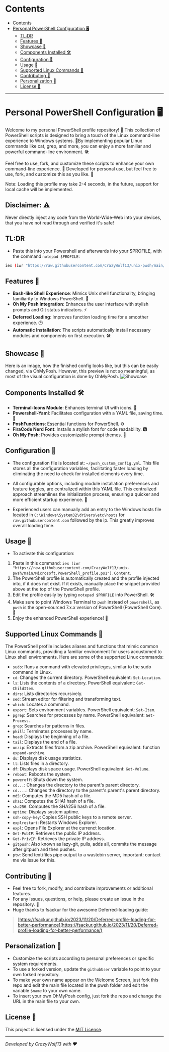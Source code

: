 # Contents
- [Contents](#contents)
- [Personal PowerShell Configuration 🖥️](#personal-powershell-configuration-️)
  - [TL:DR](#tldr)
  - [Features 🌟](#features-)
  - [Showcase 🌟](#showcase-)
  - [Components Installed 🛠️](#components-installed-️)
  - [Configuration 📁](#configuration-)
  - [Usage 🚀](#usage-)
  - [Supported Linux Commands 🐧](#supported-linux-commands-)
  - [Contributing 🤝](#contributing-)
  - [Personalization 🎨](#personalization-)
  - [License 📜](#license-)


----

# Personal PowerShell Configuration 🖥️

Welcome to my personal PowerShell profile repository! 🎉 This collection of PowerShell scripts is designed to bring a touch of the Linux command-line experience to Windows systems. 🐧By implementing popular Linux commands like cat, grep, and more, you can enjoy a more familiar and powerful command-line environment. 🛠️

Feel free to use, fork, and customize these scripts to enhance your own command-line experience. 🔧
Developed for personal use, but feel free to use, fork, and customize this as you like. 🚀

Note: Loading this profile may take 2-4 seconds, in the future, support for local cache will be implemented.

## Disclaimer: ⚠️
Never directly inject any code from the World-Wide-Web into your devices, that you have not read through and verified it's safe!

## TL:DR
- Paste this into your Powershell and afterwards into your $PROFILE, with the command `notepad $PROFILE`:
```bash
iex (iwr "https://raw.githubusercontent.com/CrazyWolf13/unix-pwsh/main/Microsoft.PowerShell_profile.ps1").Content
```

## Features 🌟
- **Bash-like Shell Experience**: Mimics Unix shell functionality, bringing familiarity to Windows PowerShell. 🐧
- **Oh My Posh Integration**: Enhances the user interface with stylish prompts and Git status indicators. ⚡
- **Deferred Loading**: Improves function loading time for a smoother experience. 🕒
- **Automatic Installation**: The scripts automatically install necessary modules and components on first execution. 🛠️

## Showcase 🌟
Here is an image, how the finished config looks like, but this can be easily changed, via OhMyPosh.
However, this preview is not so meaningful, as most of the visual configuration is done by OhMyPosh.
![Showcase](./assets/showcase_pwsh.png)


## Components Installed 🛠️
- **Terminal-Icons Module**: Enhances terminal UI with icons. 🎨
- **Powershell-Yaml**: Facilitates configuration with a YAML file, saving time. 📝
- **PoshFunctions**: Essential functions for PowerShell. ⚙️
- **FiraCode Nerd Font**: Installs a stylish font for code readability. 🅰️
- **Oh My Posh**: Provides customizable prompt themes. 🎨

## Configuration 📁
- The configuration file is located at: `~/pwsh_custom_config.yml`. This file stores all the configuration variables, facilitating faster loading by eliminating the need to check for installed elements every time.

- All configurable options, including module installation preferences and feature toggles, are centralized within this YAML file. This centralized approach streamlines the initialization process, ensuring a quicker and more efficient startup experience. 🚀

- Experienced users can manually add an entry to the Windows hosts file located in `C:\Windows\System32\drivers\etc\hosts` for `raw.githubusercontent.com` followed by the ip. This greatly improves overall loading time.

## Usage 🚀
- To activate this configuration:
1. Paste in this command: `iex (iwr "https://raw.githubusercontent.com/CrazyWolf13/unix-pwsh/main/Microsoft.PowerShell_profile.ps1").Content`.
2. The PowerShell profile is automatically created and the profile injected into, if it does not exist. If it exists, manually place the snippet provided above at the top of the PowerShell profile.
3. Edit the profile easily by typing `notepad $PROFILE` into PowerShell. 🛠️
4. Make sure to point Windows Terminal to `pwsh` instead of `powershell`, as `pwsh` is the open-sourced 7.x.x version of PowerShell (PowerShell Core). 🔄
5. Enjoy the enhanced PowerShell experience! 🎉

## Supported Linux Commands 🐧
The PowerShell profile includes aliases and functions that mimic common Linux commands, providing a familiar environment for users accustomed to Linux shell environments. Here are some of the supported Linux commands:

- `sudo`: Runs a command with elevated privileges, similar to the sudo command in Linux.
- `cd`: Changes the current directory. PowerShell equivalent: `Set-Location`.
- `ls`: Lists the contents of a directory. PowerShell equivalent: `Get-ChildItem`.
- `dirs`: Lists directories recursively.
- `sed`: Stream editor for filtering and transforming text.
- `which`: Locates a command.
- `export`: Sets environment variables. PowerShell equivalent: `Set-Item`.
- `pgrep`: Searches for processes by name. PowerShell equivalent: `Get-Process`.
- `grep`: Searches for patterns in files.
- `pkill`: Terminates processes by name.
- `head`: Displays the beginning of a file.
- `tail`: Displays the end of a file. 
- `unzip`: Extracts files from a zip archive. PowerShell equivalent: function `expand-archive`.
- `du`: Displays disk usage statistics.
- `ll`: Lists files in a directory.
- `df`: Displays disk space usage. PowerShell equivalent: `Get-Volume`.
- `reboot`: Reboots the system. 
- `poweroff`: Shuts down the system. 
- `cd...`: Changes the directory to the parent's parent directory.
- `cd....`: Changes the directory to the parent's parent's parent directory.
- `md5`: Computes the MD5 hash of a file.
- `sha1`: Computes the SHA1 hash of a file.
- `sha256`: Computes the SHA256 hash of a file.
- `uptime`: Displays system uptime.
- `ssh-copy-key`: Copies SSH public keys to a remote server.
- `explrestart`: Restarts Windows Explorer.
- `expl`: Opens File Explorer at the currenct location.
- `Get-PubIP`: Retrieves the public IP address.
- `Get-PrivIP`: Retrieves the private IP address.
- `gitpush`: Also known as lazy-git, pulls, adds all, commits the message after gitpush and then pushes.
- `ptw`: Send text/files pipe output to a wastebin server, important: contact me via issue for this.

## Contributing 🤝
- Feel free to fork, modify, and contribute improvements or additional features.
- For any issues, questions, or help, please create an issue in the repository. 💬
- Huge thanks to fsackur for the awesome Deferred-loading guide:
> [https://fsackur.github.io/2023/11/20/Deferred-profile-loading-for-better-performance](https://fsackur.github.io/2023/11/20/Deferred-profile-loading-for-better-performance/)


## Personalization 🎨
- Customize the scripts according to personal preferences or specific system requirements.
- To use a forked version, update the `githubUser` variable to point to your own forked repository.
- To make your own name appear on the Welcome Screen, just fork this repo and edit the main file located in the pwsh folder and edit the variable `$name` to your own name.
- To insert your own OhMyPosh config, just fork the repo and change the URL in the main file to your own.

## License 📜
This project is licensed under the [MIT License](LICENSE).


---

*Developed by CrazyWolf13 with ❤️*

